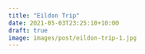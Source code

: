 ```yaml
---
title: "Eildon Trip"
date: 2021-05-03T23:25:10+10:00
draft: true
image: images/post/eildon-trip-1.jpg
---
```


